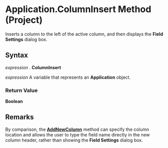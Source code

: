 
# Application.ColumnInsert Method (Project)

Inserts a column to the left of the active column, and then displays the  **Field Settings** dialog box.


## Syntax

 _expression_ . **ColumnInsert**

 _expression_ A variable that represents an **Application** object.


### Return Value

 **Boolean**


## Remarks

By comparison, the  **[AddNewColumn](009071ad-b713-4252-ab1c-781d58620d8c.md)** method can specify the column location and allows the user to type the field name directly in the new column header, rather than showing the **Field Settings** dialog box.

